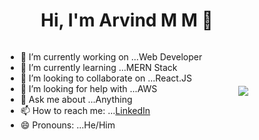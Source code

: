 <h1 align="center"> Hi, I'm Arvind M M 👋</h1>
<div style="display:flex;justify-content:space-evenly;align-items:center">
<div>

- 🔭 I’m currently working on ...Web Developer 
- 🌱 I’m currently learning ...MERN Stack
- 👯 I’m looking to collaborate on ...React.JS
- 🤔 I’m looking for help with ...AWS
- 💬 Ask me about ...Anything
- 📫 How to reach me: ...[LinkedIn](https://www.linkedin.com/in/arvind-m-m-a48682259/)
- 😄 Pronouns: ...He/Him
</div>

<img src="https://github-readme-stats.vercel.app/api/top-langs/?username=arvind1257&layout=compact)](https://github.com/arvind1257/github-readme-stats" />
</div>